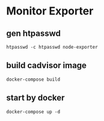 # Monitor Exporter

## gen htpasswd

```
htpasswd -c htpasswd node-exporter
```

## build cadvisor image

```
docker-compose build
```

## start by docker

```
docker-compose up -d
```


